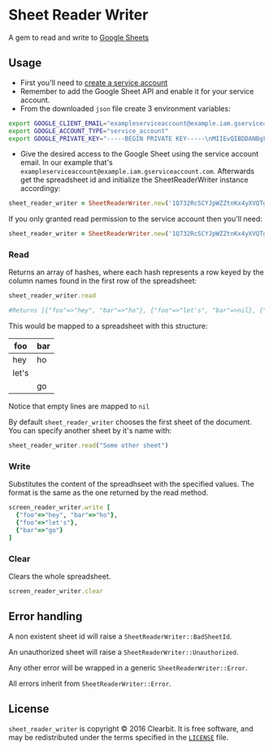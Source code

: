 # Sheet Reader Writer

A gem to read and write to [Google Sheets](https://docs.google.com/spreadsheets)

## Usage

* First you'll need to [create a service account](https://developers.google.com/api-client-library/ruby/auth/service-accounts#creatinganaccount)
* Remember to add the Google Sheet API and enable it for your service account.
* From the downloaded `json` file create 3 environment variables:
```bash
export GOOGLE_CLIENT_EMAIL="exampleserviceaccount@example.iam.gserviceaccount.com"
export GOOGLE_ACCOUNT_TYPE="service_account"
export GOOGLE_PRIVATE_KEY="-----BEGIN PRIVATE KEY-----\nMIIEvQIBDDANBgkqhkiG9w0BAQEFASSCBKcwggSjAgEAAoIBAQCtrSUtw2l+7RZb\nxYacxY/vdZhrmTWFeOGOgaeO04FBsa/xu+0/rrkqNDWUQwhY0KSyYM6LkylKK8bg\nPbzv3edlCGAaz9C+ecrXlpdLp1gJuy0Oyjk+ktF6geT717TsIQEP7rWN6EmuDnJY\nwZb66GE2TeQ/HSE9SZPIikrmTICVx2195mPtym5RSCl0BcannezPoJM1zaNLTJAW\nFTodTWW3eBvYoYK2ZOpixPXLhGuHmgG3PxZT5VQqd0JAJmE/76+6MAxtLEPSH+ys\nsCY8fgS8oFzPwqml01SjueFKkmfe+VarZ9DEZC50jzClat2jbQYo7i1vS+eYXmGD\nxShp7ZerAgMBAAECggEAeWdzec4DzMoGuxgUxToFJ6rYZT6v/yFE6s0PR/Ppgvam\nuyBW9BE7NplQateA2jTfLCInv8GbN1Hqr434qORBgIqeQ5/Jl5yjgpiuIiBUlljV\nYmVSJr+S10Q9wR5ERlu71ltTZmNePeGzZP/Ofo46hi9kwgmm1qS8PY8OVHZd3FRo\nfmm+Iv5Kfqc9aPi+GIUKzaOXZMwq9Ye9O/zKEEX+7olZDfjGmEuZlfeLcVHsPKx7\nMWutSTtBqf+jvv+Opqvb0/LNrRFxyOQDW1xNdDwYrym0hUJaflAQmszo5ZhSQcah\nB1jEauTxr6xyMVdqZNdg8vTKVJP+8uc/V75B3Mz4gQKBgQDgp82GR9W1NX+pOAR/\noaKJWNgpsgyB++kljZMLoMYYxhu6aIaZsOrzh2peSKeVTntlRoqmPiJLsD6Kf64I\ny8jpP2TwjjUb4MuNUIgmlcp25zpq7r7suZemqkXheLlJgxk8HSstScyY6zqwKapI\nbf1rhuwTMOMSHjlXp/lbpdS0ewKBgQDF6HsC58ItJ+7hG5UNnaWJlPei+uTq2cGA\n6Mpj4UUH2WAX5ySQMAuOX7Hvuwaxnjb0Epu5N2YfAF9PcQ555wza6SGxOq55Fy8n\nmD2s/VovSa74qFA00P5rDucdbCOB8twWRnnoR+l6u5DjHSBXW9PBHD4n3vmRMn5Y\nbqnh8Fa6kQKBgEtNE5+xzlkp8Ht48lERjZh59iKrsnOTS4ex15rrLds59CtcQ9ma\nKnasaiPmOH3cS5IbvfeRFg/GqH/l4iDCpbpA7IWRNQ3+IFxipPBB/xYx1SvokIhq\ngQF1S20S+RBB6CB1KnbIqNKM7iQEIzaZ33q+Q7z/Au2cwd22yOdGQ3CnAoGBAKh+\nz0Rg9wQlDI9hQVzvTEG/r7p167I7pTDQgYfaAkC1hMe1Bn8wOJaFyOO3EvLkJhtV\nQHnHvc1FLuBe/BkzatFyTTosIOF9qKsIRfJjXYYHMM4J1wewq/uQG5sEN5LqpxDb\n/eySVSkmSivi32chCj9OgWjGwSoqmEFILqDrU5vRAoGAY7Xw22waPoYmi4Cyh8QG\nrGSHnzpZJBj4UUsREkWSta9R6yYxAh5IOEn3Z3sKymYfrpCfi7FxOQF5xwZEgiwA\nxImI/CLblamTWuF+jdj2+0eXaq20IWdOaAN27cPBxvJUSJ15u1Em+/AJzKbBBTLL\nn92P3S0+HZHzK+QdDOgCfsA=\n-----END PRIVATE KEY-----"
```
* Give the desired access to the Google Sheet using the service account email. In our example that's `exampleserviceaccount@example.iam.gserviceaccount.com`. Afterwards get the spreadsheet id and initialize the SheetReaderWriter instance accordingy:

```ruby
sheet_reader_writer = SheetReaderWriter.new('1Q732RcSCYJpWZZtnKx4yXVQTgjSEbilJKznsOp-qlPE')
```

If you only granted read permission to the service account then you'll need:

```ruby
sheet_reader_writer = SheetReaderWriter.new('1Q732RcSCYJpWZZtnKx4yXVQTgjSEbilJKznsOp-qlPE', write_permission: false)
```

### Read

Returns an array of hashes, where each hash represents a row keyed by the column names found in the first row of the spreadsheet:

```ruby
sheet_reader_writer.read

#Returns [{"foo"=>"hey", "bar"=>"ho"}, {"foo"=>"let's", "bar"=>nil}, {"foo"=>nil, "bar"=>"go"}]
```

This would be mapped to a spreadsheet with this structure:

| foo | bar |
| --- | --- |
| hey | ho  |
|let's|     |
|     | go  |

Notice that empty lines are mapped to `nil`

By default `sheet_reader_writer` chooses the first sheet of the document. You can specify another sheet by it's name with:

```ruby
sheet_reader_writer.read("Some other sheet")
```

### Write

Substitutes the content of the spreadhseet with the specified values.
The format is the same as the one returned by the read method.

```ruby
screen_reader_writer.write [
  {"foo"=>"hey", "bar"=>"ho"},
  {"foo"=>"let's"},
  {"bar"=>"go"}
]
```

### Clear

Clears the whole spreadsheet.

```ruby
screen_reader_writer.clear
```

## Error handling

A non existent sheet id will raise a `SheetReaderWriter::BadSheetId`.

An unauthorized sheet will raise a `SheetReaderWriter::Unauthorized`.

Any other error will be wrapped in a generic `SheetReaderWriter::Error`.

All errors inherit from `SheetReaderWriter::Error`.

## License

`sheet_reader_writer` is copyright © 2016 Clearbit. It is free software, and may
be redistributed under the terms specified in the [`LICENSE`] file.

[`LICENSE`]: /LICENSE
